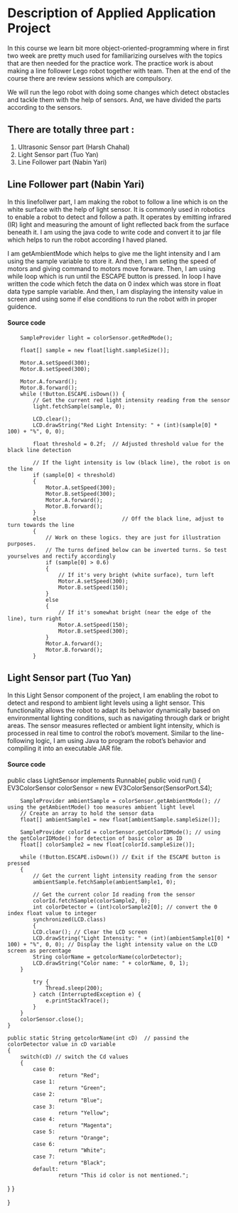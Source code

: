 # Description of Applied Application Project 

In this course we learn bit more object-oriented-programming where in first two week are pretty much used for familiarizing ourselves with the topics that are then needed for the practice work. The practice work is about making a line follower Lego robot together with team. Then at the end of the course there are review sessions which are compulsory. 

We will run the lego robot with doing some changes which detect obstacles and tackle them with the help of sensors. And, we have divided the parts according to the sensors. 

## There are totally three part :

1. Ultrasonic Sensor part (Harsh Chahal)
2. Light Sensor part (Tuo Yan)
3. Line Follower part (Nabin Yari)

## Line Follower part (Nabin Yari)

In this linefollwer part, I am making the robot to follow a line which is on the white surface with the help of light sensor. It is commonly used in robotics to enable a robot to detect and follow a path. It operates by emitting infrared (IR) light and measuring the amount of light reflected back from the surface beneath it. I am using the java code to write code and convert it to jar file which helps to run the robot according I haved planed. 

I am getAmbientMode which helps to give me the light intensity and I am using the sample variable to store it. And then, I am seting the speed of motors and giving command to motors move forware. Then, I am using while loop which is run until the ESCAPE button is pressed. In loop I have written the code which fetch the data on 0 index which was store in float data type sample variable. And then, I am displaying the intensity value in screen and using some if else conditions to run the robot with in proper guidence.

#### Source code 

        SampleProvider light = colorSensor.getRedMode();

        float[] sample = new float[light.sampleSize()];

        Motor.A.setSpeed(300);
        Motor.B.setSpeed(300);

        Motor.A.forward();
        Motor.B.forward();
        while (!Button.ESCAPE.isDown()) {
            // Get the current red light intensity reading from the sensor
            light.fetchSample(sample, 0); 
            
            LCD.clear();
            LCD.drawString("Red Light Intensity: " + (int)(sample[0] * 100) + "%", 0, 0);
            
            float threshold = 0.2f;  // Adjusted threshold value for the black line detection

            // If the light intensity is low (black line), the robot is on the line
            if (sample[0] < threshold)
            { 
                Motor.A.setSpeed(300);
                Motor.B.setSpeed(300);
                Motor.A.forward();
                Motor.B.forward();
            }
            else                        // Off the black line, adjust to turn towards the line
            {
                // Work on these logics. they are just for illustration purposes.
                // The turns defined below can be inverted turns. So test yourselves and rectify accordingly
                if (sample[0] > 0.6)
                {
                    // If it's very bright (white surface), turn left
                    Motor.A.setSpeed(300);
                    Motor.B.setSpeed(150);
                }
                else
                {
                    // If it's somewhat bright (near the edge of the line), turn right
                    Motor.A.setSpeed(150);
                    Motor.B.setSpeed(300);
                }
                Motor.A.forward();
                Motor.B.forward();
            }

## Light Sensor part (Tuo Yan)

In this Light Sensor component of the project, I am enabling the robot to detect and respond to ambient light levels using a light sensor. This functionality allows the robot to adapt its behavior dynamically based on environmental lighting conditions, such as navigating through dark or bright areas. The sensor measures reflected or ambient light intensity, which is processed in real time to control the robot’s movement. Similar to the line-following logic, I am using Java to program the robot’s behavior and compiling it into an executable JAR file.

#### Source code 
public class LightSensor implements Runnable{
    public void run()
    {
        EV3ColorSensor colorSensor = new EV3ColorSensor(SensorPort.S4);

        SampleProvider ambientSample = colorSensor.getAmbientMode(); // using the getAmbientMode() too measures ambient light level 
        // Create an array to hold the sensor data
        float[] ambientSample1 = new float[ambientSample.sampleSize()];

        SampleProvider colorId = colorSensor.getColorIDMode(); // using the getColorIDMode() for detection of basic color as ID
        float[] colorSample2 = new float[colorId.sampleSize()];

        while (!Button.ESCAPE.isDown()) // Exit if the ESCAPE button is pressed
        {
            // Get the current light intensity reading from the sensor
            ambientSample.fetchSample(ambientSample1, 0);

            // Get the current color Id reading from the sensor
            colorId.fetchSample(colorSample2, 0);
            int colorDetector = (int)colorSample2[0]; // convert the 0 index float value to integer
            synchronized(LCD.class)
            {
            LCD.clear(); // Clear the LCD screen
            LCD.drawString("Light Intensity: " + (int)(ambientSample1[0] * 100) + "%", 0, 0); // Display the light intensity value on the LCD screen as percentage
            String colorName = getcolorName(colorDetector);
            LCD.drawString("Color name: " + colorName, 0, 1);
        }

            try {
                Thread.sleep(200);
            } catch (InterruptedException e) {
                e.printStackTrace();
            }
        }
        colorSensor.close();
    }

    public static String getcolorName(int cD)  // passind the colorDetector value in cD variable
    {
        switch(cD) // switch the Cd values
        {
            case 0:
                    return "Red";
            case 1: 
                    return "Green";
            case 2:
                    return "Blue";
            case 3: 
                    return "Yellow";
            case 4: 
                    return "Magenta";
            case 5: 
                    return "Orange";
            case 6: 
                    return "White";
            case 7: 
                    return "Black";
            default:
                    return "This id color is not mentioned.";
  }
}

}
